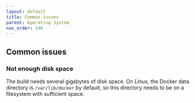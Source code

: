 ```yaml
---
layout: default
title: Common issues
parent: Operating System
nav_order: 140
---
```

## Common issues

### Not enough disk space

The build needs several gigabytes of disk space. On Linux, the Docker data directory is `/var/lib/docker` by default, so this directory needs to be on a filesystem with sufficient space.
